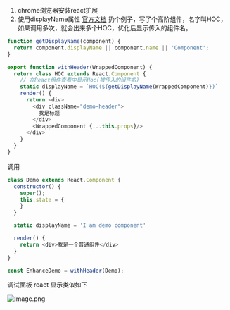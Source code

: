 1. chrome浏览器安装react扩展
2. 使用displayName属性
[官方文档](https://reactjs.org/docs/higher-order-components.html#convention-wrap-the-display-name-for-easy-debugging)
扔个例子，写了个高阶组件，名字叫HOC，如果调用多次，就会出来多个HOC，优化后显示传入的组件名。
```javascript
function getDisplayName(component) {
  return component.displayName || component.name || 'Component';
}

export function withHeader(WrappedComponent) {
  return class HOC extends React.Component {
    // 在React组件查看中显示Hoc(被传入的组件名)
    static displayName = `HOC(${getDisplayName(WrappedComponent)})`
    render() {
      return <div>
        <div className="demo-header">
          我是标题
        </div>
        <WrappedComponent {...this.props}/>
      </div>
    }
  }
}
```
调用
```javascript
class Demo extends React.Component {
  constructor() {
    super();
    this.state = {
    }
  }

  static displayName = 'I am demo component'

  render() {
    return <div>我是一个普通组件</div>
  }
}

const EnhanceDemo = withHeader(Demo);
```
调试面板 react 显示类似如下

![image.png](http://upload-images.jianshu.io/upload_images/71414-eb85d36dfa61406a.png?imageMogr2/auto-orient/strip%7CimageView2/2/w/1240)
